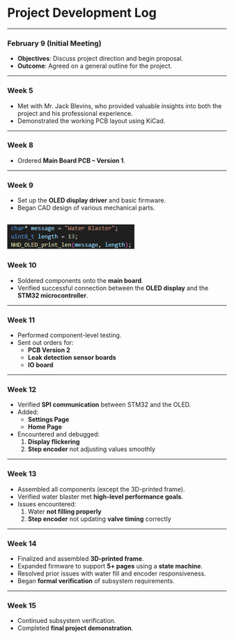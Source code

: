 # Project Development Log

---

### **February 9 (Initial Meeting)**
- **Objectives**: Discuss project direction and begin proposal.
- **Outcome**: Agreed on a general outline for the project.

---

### **Week 5**
- Met with Mr. Jack Blevins, who provided valuable insights into both the project and his professional experience.
- Demonstrated the working PCB layout using KiCad.

---

### **Week 8**
- Ordered **Main Board PCB – Version 1**.

---

###  **Week 9**
- Set up the **OLED display driver** and basic firmware.
- Began CAD design of various mechanical parts.

![OLED display](Screenshot%202025-04-02%20193035.png)
---

### **Week 10**
- Soldered components onto the **main board**.
- Verified successful connection between the **OLED display** and the **STM32 microcontroller**.

---

### **Week 11**
- Performed component-level testing.
- Sent out orders for:
  - **PCB Version 2**
  - **Leak detection sensor boards**
  - **IO board**

---

### **Week 12**
- Verified **SPI communication** between STM32 and the OLED.
- Added:
  - **Settings Page**
  - **Home Page**
- Encountered and debugged:
  1. **Display flickering**
  2. **Step encoder** not adjusting values smoothly

---

###  **Week 13**
- Assembled all components (except the 3D-printed frame).
- Verified water blaster met **high-level performance goals**.
- Issues encountered:
  1. Water **not filling properly**
  2. **Step encoder** not updating **valve timing** correctly

---

###  **Week 14**
- Finalized and assembled **3D-printed frame**.
- Expanded firmware to support **5+ pages** using a **state machine**.
- Resolved prior issues with water fill and encoder responsiveness.
- Began **formal verification** of subsystem requirements.

---

###  **Week 15**
- Continued subsystem verification.
- Completed **final project demonstration**.
